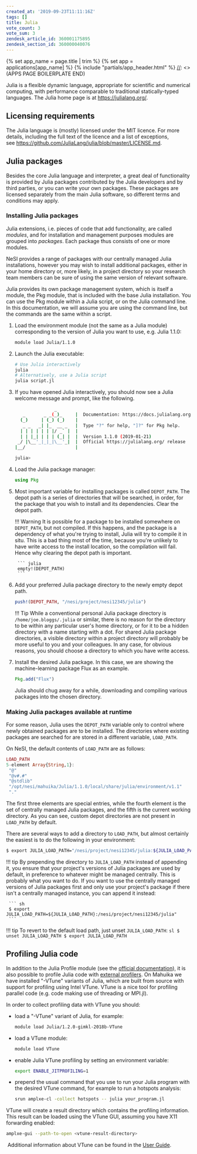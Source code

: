 ```yaml
---
created_at: '2019-09-23T11:11:16Z'
tags: []
title: Julia
vote_count: 3
vote_sum: 3
zendesk_article_id: 360001175895
zendesk_section_id: 360000040076
---
```



[//]: <> (APPS PAGE BOILERPLATE START)
{% set app_name = page.title | trim %}
{% set app = applications[app_name] %}
{% include "partials/app_header.html" %}
[//]: <> (APPS PAGE BOILERPLATE END)

Julia is a flexible dynamic language, appropriate for scientific and
numerical computing, with performance comparable to traditional
statically-typed languages. The Julia home page is
at <https://julialang.org/>.

## Licensing requirements

The Julia language is (mostly) licensed under the MIT licence. For more
details, including the full text of the licence and a list of
exceptions,
see <https://github.com/JuliaLang/julia/blob/master/LICENSE.md>.

## Julia packages

Besides the core Julia language and interpreter, a great deal of
functionality is provided by Julia packages contributed by the Julia
developers and by third parties, or you can write your own packages.
These packages are licensed separately from the main Julia software, so
different terms and conditions may apply.

### Installing Julia packages

Julia extensions, i.e. pieces of code that add functionality, are called
*modules*, and for installation and management purposes modules are
grouped into *packages*. Each package thus consists of one or more
modules.

NeSI provides a range of packages with our centrally managed Julia
installations, however you may wish to install additional packages,
either in your home directory or, more likely, in a project directory so
your research team members can be sure of using the same version of
relevant software.

Julia provides its own package management system, which is itself a
module, the Pkg module, that is included with the base Julia
installation. You can use the Pkg module within a Julia script, or on
the Julia command line. In this documentation, we will assume you are
using the command line, but the commands are the same within a script.

1. Load the environment module (not the same as a Julia module)
    corresponding to the version of Julia you want to use, e.g. Julia
    1.1.0:

    ``` sh
    module load Julia/1.1.0
    ```

2. Launch the Julia executable:

    ``` sh
    # Use Julia interactively
    julia
    # Alternatively, use a Julia script
    julia script.jl
    ```

3. If you have opened Julia interactively, you should now see a Julia
    welcome message and prompt, like the following.

    ``` sh
                   _
       _       _ _(_)_     |  Documentation: https://docs.julialang.org
      (_)     | (_) (_)    |
       _ _   _| |_  __ _   |  Type "?" for help, "]?" for Pkg help.
      | | | | | | |/ _` |  |
      | | |_| | | | (_| |  |  Version 1.1.0 (2019-01-21)
     _/ |\__'_|_|_|\__'_|  |  Official https://julialang.org/ release
    |__/                   |

    julia>
    ```

4. Load the Julia package manager:

    ```julia
    using Pkg
    ```

5. Most important variable for installing packages is called
    `DEPOT_PATH`. The depot path is a series of directories that will be
    searched, in order, for the package that you wish to install and its
    dependencies. Clear the depot path.

    !!! Warning
        It is possible for a package to be installed somewhere on
        `DEPOT_PATH`, but not compiled. If this happens, and the package
        is a dependency of what you're trying to install, Julia will try
        to compile it in situ. This is a bad thing most of the time,
        because you're unlikely to have write access to the install
        location, so the compilation will fail. Hence why clearing the
        depot path is important.

        ``` julia
        empty!(DEPOT_PATH)
        ```

6. Add your preferred Julia package directory to the newly empty depot
    path.

    ```julia
    push!(DEPOT_PATH, "/nesi/project/nesi12345/julia")
    ```

    !!! Tip
        While a conventional personal Julia package directory is
        `/home/joe.bloggs/.julia` or similar, there is no reason for the
        directory to be within any particular user's home directory, or
        for it to be a hidden directory with a name starting with a dot.
        For shared Julia package directories, a visible directory within a
        project directory will probably be more useful to you and your
        colleagues.
        In any case, for obvious reasons, you should choose a directory to
        which you have write access.

7. Install the desired Julia package. In this case, we are showing the
    machine-learning package Flux as an example.

    ```julia
    Pkg.add("Flux")
    ```

    Julia should chug away for a while, downloading and compiling
    various packages into the chosen directory.

### Making Julia packages available at runtime

For some reason, Julia uses the `DEPOT_PATH` variable only to control
where newly obtained packages are to be installed. The directories where
existing packages are searched for are stored in a different variable,
`LOAD_PATH`.

On NeSI, the default contents of `LOAD_PATH` are as follows:

``` julia
LOAD_PATH
5-element Array{String,1}:
 "@"
 "@v#.#"
 "@stdlib"
 "/opt/nesi/mahuika/Julia/1.1.0/local/share/julia/environment/v1.1"
 "."
```

The first three elements are special entries, while the fourth element
is the set of centrally managed Julia packages, and the fifth is the
current working directory. As you can see, custom depot directories are
not present in `LOAD_PATH` by default.

There are several ways to add a directory to `LOAD_PATH`, but almost
certainly the easiest is to do the following in your environment:

``` sh
$ export JULIA_LOAD_PATH="/nesi/project/nesi12345/julia:${JULIA_LOAD_PATH}"
```

!!! tip
     By prepending the directory to `JULIA_LOAD_PATH` instead of appending
     it, you ensure that your project's versions of Julia packages are used
     by default, in preference to whatever might be managed centrally. This
     is probably what you want to do. If you want to use the centrally
     managed versions of Julia packages first and only use your project's
     package if there isn't a centrally managed instance, you can append it
     instead:

     ``` sh
     $ export JULIA_LOAD_PATH=${JULIA_LOAD_PATH}:/nesi/project/nesi12345/julia"
     ```
!!! tip
     To revert to the default load path, just unset `JULIA_LOAD_PATH`:
     ``` sl
     $ unset JULIA_LOAD_PATH
     $ export JULIA_LOAD_PATH
     ```

## Profiling Julia code

In addition to the Julia Profile module (see the [official
documentation](https://docs.julialang.org/en/v1/manual/profile/)), it is
also possible to profile Julia code with [external
profilers](https://docs.julialang.org/en/v1/manual/profile/#External-Profiling-1).
On Mahuika we have installed "-VTune" variants of Julia, which are built
from source with support for profiling using Intel VTune. VTune is a
nice tool for profiling parallel code (e.g. code making use of threading
or MPI.jl).

In order to collect profiling data with VTune you should:

- load a "-VTune" variant of Julia, for example:

    ``` sh
    module load Julia/1.2.0-gimkl-2018b-VTune
    ```

- load a VTune module:

    ``` sh
    module load VTune
    ```

- enable Julia VTune profiling by setting an environment variable:

    ``` sh
    export ENABLE_JITPROFILING=1
    ```

- prepend the usual command that you use to run your Julia program
    with the desired VTune command, for example to run a hotspots
    analysis:

    ``` sh
    srun amplxe-cl -collect hotspots -- julia your_program.jl
    ```

VTune will create a result directory which contains the profiling
information. This result can be loaded using the VTune GUI, assuming you
have X11 forwarding enabled:

``` sh
amplxe-gui --path-to-open <vtune-result-directory>
```

 Additional information about VTune can be found in the [User
Guide](https://software.intel.com/en-us/vtune-amplifier-help).
